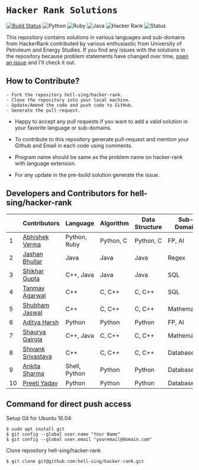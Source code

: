 # `Hacker Rank Solutions`

[![Build Status](https://travis-ci.org/boennemann/badges.svg?branch=master)](https://travis-ci.org/boennemann/badges) ![Python](https://img.shields.io/badge/python-3.x-blue.svg) ![Ruby](https://img.shields.io/badge/Uses-Ruby-yellow.svg) ![Java](https://img.shields.io/badge/Uses-Java-green.svg)
![Hacker Rank](https://img.shields.io/badge/hacker-rank-lightgrey.svg) ![Status](https://img.shields.io/badge/Status-Incomplete-yellowgreen.svg)

 This repository contains solutions in various languages and sub-domains from HackerRank contributed by various enthusiastic from University of Petroleum and Energy Studies. If you find any issues with the solutions in the repository because problem statements have changed over time, [open an issue](https://github.com/hell-sing/hacker-rank/issues) and I'll check it out.  

## How to Contribute?
```
- Fork the repository hell-sing/hacker-rank.
- Clone the repository into your local machine.
- Update/Amend the code and push code to GitHub.
- Generate the pull-request.
```

* Happy to accept any pull requests if you want to add a valid solution in your favorite language or sub-domains.

* To contribute to this repository generate pull-request and mention your Github and Email in each code using comments.

* Program name should be same as the problem name on hacker-rank with language extension.

* For any update in the pre-build solution generate the issue.

## Developers and Contributors for hell-sing/hacker-rank

|   | Contributors          |     Language    |  Algorithm  | Data Structure | Sub-Domain | Score | Badge |
|---|-----------------------|-----------------|-------------|----------------|------------|-------|-------|
| 1 |[Abhishek Verma][1]    |  Python, Ruby   |  Python, C  |  Python, C     |  FP, AI    |  54   |       |
| 2 |[Jashan Bhullar][2]    |  Java           |  Java       |  Java          |  Regex     |  42   |       |
| 3 |[Shikhar Gupta][3]     |  C++, Java      |  Java       |  Java          |   SQL      |  22   |       |
| 4 |[Tanmay Agarwal][4]    |  C++            |  C, C++     |  C, C++        |   SQL      |  20   |       |
| 5 |[Shubham Jaswal][5]    |  C++            |  C, C++     |  C, C++        | Mathematics|  60   |       |
| 6 |[Aditya Harsh][6]      |  Python         |  Python     |  Python        |  FP, AI    |       |       |
| 7 |[Shaurya Gairola][7]   |  C++, Java      |  C, C++     |  C, C++        | Mathematics|       |       |
| 8 |[Shivank Srivastava][8]|  C++            |  C, C++     |  C, C++        |  Databases |  11   |       |
| 9 |[Ankita Sharma][9]     |  Shell, Python  |  Python     |  Python        |  Databases |       |       |
|10 |[Preeti Yadav][10]     |  Python         |  Python     |  Python        |  Databases |       |       |

## Command for direct push access

Setup Git for Ubuntu 16.04:
```
$ sudo apt install git
$ git config --global user.name "Your Name"
$ git config --global user.email "youremail@domain.com"
```

Clone repository hell-sing/hacker-rank
```
$ git clone git@github.com:hell-sing/hacker-rank.git
```

[1]:https://github.com/hell-sing
[2]:https://github.com/jashanbhullar
[3]:https://github.com/shikhar-07
[4]:https://github.com/tanmayag8958
[5]:https://github.com/jaswal72
[6]:https://github.com/adityasiwan
[7]:https://github.com/shaurya9619
[8]:https://github.com/blindbluffer
[9]:https://github.com/ankita086
[10]:https://github.com/Preetiii
